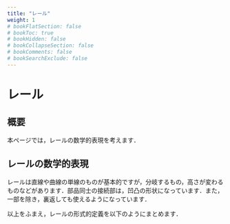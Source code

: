 ```yaml
---
title: "レール"
weight: 1
# bookFlatSection: false
# bookToc: true
# bookHidden: false
# bookCollapseSection: false
# bookComments: false
# bookSearchExclude: false
---
```


# レール

## 概要

本ページでは，レールの数学的表現を考えます．

## レールの数学的表現

レールは直線や曲線の単線のものが基本的ですが，分岐するもの，高さが変わるものなどがあります．部品同士の接続部は，凹凸の形状になっています．また，一部を除き，裏返しても使えるようになっています．

以上をふまえ，レールの形式的定義を以下のようにまとめます．


